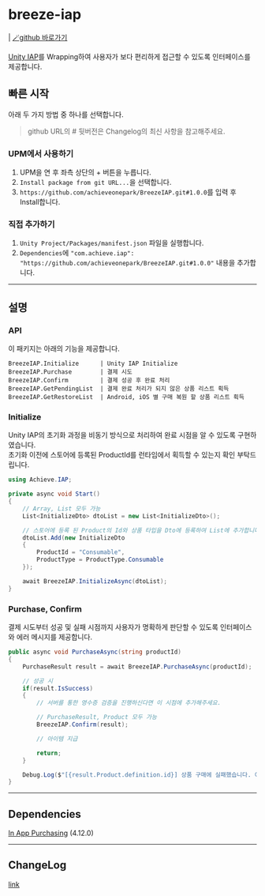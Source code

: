 # breeze-iap
| [🪄github 바로가기][def]

[Unity IAP](https://docs.unity3d.com/kr/2022.1/Manual/UnityIAP.html)를 Wrapping하여 사용자가 보다 편리하게 접근할 수 있도록 인터페이스를 제공합니다.

## 빠른 시작
아래 두 가지 방법 중 하나를 선택합니다.

>github URL의 # 뒷버전은 Changelog의 최신 사항을 참고해주세요.

### UPM에서 사용하기
1. UPM을 연 후 좌측 상단의 + 버튼을 누릅니다.
2. `Install package from git URL...`을 선택합니다.
3. `https://github.com/achieveonepark/BreezeIAP.git#1.0.0`를 입력 후 Install합니다.

### 직접 추가하기
1. `Unity Project/Packages/manifest.json` 파일을 실행합니다.
2. `Dependencies`에 `"com.achieve.iap": "https://github.com/achieveonepark/BreezeIAP.git#1.0.0"` 내용을 추가합니다.

---

## 설명

### API

이 패키지는 아래의 기능을 제공합니다.

    BreezeIAP.Initialize      | Unity IAP Initialize
    BreezeIAP.Purchase        | 결제 시도
    BreezeIAP.Confirm         | 결제 성공 후 완료 처리
    BreezeIAP.GetPendingList  | 결제 완료 처리가 되지 않은 상품 리스트 획득
    BreezeIAP.GetRestoreList  | Android, iOS 별 구매 복원 할 상품 리스트 획득 

### Initialize

Unity IAP의 초기화 과정을 비동기 방식으로 처리하여 완료 시점을 알 수 있도록 구현하였습니다.<br>
초기화 이전에 스토어에 등록된 ProductId를 런타임에서 획득할 수 있는지 확인 부탁드립니다.


```csharp
using Achieve.IAP;

private async void Start()
{
    // Array, List 모두 가능
    List<InitializeDto> dtoList = new List<InitializeDto>();

    // 스토어에 등록 된 Product의 Id와 상품 타입을 Dto에 등록하여 List에 추가합니다.    
    dtoList.Add(new InitializeDto
    {
        ProductId = "Consumable",
        ProductType = ProductType.Consumable
    });

    await BreezeIAP.InitializeAsync(dtoList);
}
```

### Purchase, Confirm

결제 시도부터 성공 및 실패 시점까지 사용자가 명확하게 판단할 수 있도록 인터페이스와 에러 메시지를 제공합니다.

```csharp
public async void PurchaseAsync(string productId)
{
    PurchaseResult result = await BreezeIAP.PurchaseAsync(productId);

    // 성공 시
    if(result.IsSuccess)
    {
        // 서버를 통한 영수증 검증을 진행하신다면 이 시점에 추가해주세요. 

        // PurchaseResult, Product 모두 가능
        BreezeIAP.Confirm(result);

        // 아이템 지급

        return;
    }

    Debug.Log($"[{result.Product.definition.id}] 상품 구매에 실패했습니다. 이유 : {result.ErrorMessage}");
}
```

---

## Dependencies
[In App Purchasing](https://docs.unity3d.com/Packages/com.unity.purchasing@4.12/manual/index.html) (4.12.0)

---

## ChangeLog
[link](https://github.com/achieveonepark/BreezeIAP/blob/main/CHANGELOG.md)

[def]: https://github.com/achieveonepark/BreezeIAP